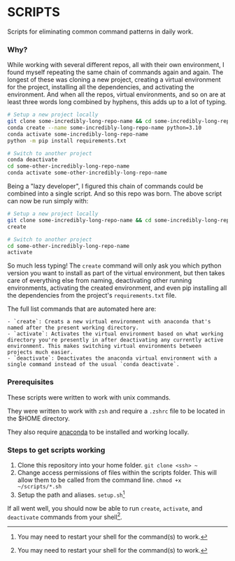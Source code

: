 # SCRIPTS

Scripts for eliminating common command patterns in daily work.


### Why?

While working with several different repos, all with their own environment, I found myself repeating the same chain of commands again and again. The longest of these was cloning a new project, creating a virtual environment for the project, installing all the dependencies, and activating the environment. And when all the repos, virtual environments, and so on are at least three words long combined by hyphens, this adds up to a lot of typing.

```bash
# Setup a new project locally
git clone some-incredibly-long-repo-name && cd some-incredibly-long-repo-name
conda create --name some-incredibly-long-repo-name python=3.10
conda activate some-incredibly-long-repo-name
python -m pip install requirements.txt

# Switch to another project
conda deactivate
cd some-other-incredibly-long-repo-name
conda activate some-other-incredibly-long-repo-name
```

Being a "lazy developer", I figured this chain of commands could be combined into a single script. And so this repo was born. The above script can now be run simply with:

```bash
# Setup a new project locally
git clone some-incredibly-long-repo-name && cd some-incredibly-long-repo-name
create

# Switch to another project
cd some-other-incredibly-long-repo-name
activate
```

So much less typing! The `create` command will only ask you which python version you want to install as part of the virtual environment, but then takes care of everything else from naming, deactivating other running environments, activating the created environment, and even pip installing all the dependencies from the project's `requirements.txt` file.

The full list commands that are automated here are:

    - `create`: Creats a new virtual environment with anaconda that's named after the present working directory.
    - `activate`: Activates the virtual environment based on what working directory you're presently in after deactivating any currently active environment. This makes switching virtual environments between projects much easier.
    - `deactivate`: Deactivates the anaconda virtual environment with a single command instead of the usual `conda deactivate`.


### Prerequisites

These scripts were written to work with unix commands.

They were written to work with `zsh` and require a `.zshrc` file to be located in the $HOME directory.

They also require [anaconda](https://www.anaconda.com/products/distribution) to be installed and working locally.


### Steps to get scripts working

1. Clone this repository into your home folder. `git clone <ssh> ~`
2. Change access permissions of files within the scripts folder. This will allow them to be called from the command line. `chmod +x ~/scripts/*.sh`
3. Setup the path and aliases. `setup.sh`[^1]

If all went well, you should now be able to run `create`, `activate`, and `deactivate` commands from your shell[^1]. 

[^1]: You may need to restart your shell for the command(s) to work.
